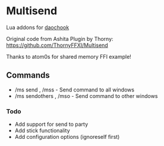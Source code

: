 # Multisend
Lua addons for [daochook](https://daochook.github.io/)

Original code from Ashita Plugin by Thorny: https://github.com/ThornyFFXI/Multisend

Thanks to atom0s for shared memory FFI example!

## Commands
- /ms send <command>, /mss <command> - Send command to all windows
- /ms sendothers <command>, /mso <command> - Send command to other windows


### Todo
- Add support for send to party
- Add stick functionality
- Add configuration options (ignoreself first)